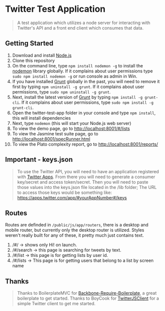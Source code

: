 Twitter Test Application
==================================
> A test application which utilizes a node server for interacting with Twitter's API and a front end client which consumes that data.

## Getting Started
   1. Download and install [Node.js](http://nodejs.org/#download)
   2. Clone this repository 
   3. On the command line, type `npm install nodemon -g` to install the [nodemon](https://github.com/remy/nodemon) library globally.  If it complains about user permissions type `sudo npm install nodemon -g` or run console as admin in Win.
   4.  If you have installed [Grunt](http://gruntjs.com/) globally in the past, you will need to remove it first by typing `npm uninstall -g grunt`.  If it complains about user permissions, type `sudo npm uninstall -g grunt`.
   5.  Next, install the latest version of [Grunt](http://gruntjs.com/) by typing `npm install -g grunt-cli`.  If it complains about user permissions, type `sudo npm install -g grunt-cli`.
   6. Open the twitter-test-app folder in your console and type `npm install`, this will install dependencies
   7. Next, type `nodemon` (this will start your Node.js web server)
   8. To view the demo page, go to [http://localhost:8001/#/lists](http://localhost:8001/#/lists)
   9. To view the Jasmine test suite page, go to [http://localhost:8001/specRunner.html](http://localhost:8001/specRunner.html)
   10. To view the Plato complexity report, go to [http://localhost:8001/reports/](http://localhost:8001/reports/)

## Important - keys.json
> To use the Twitter API, you will need to have an application registered with [Twitter Apps](https://apps.twitter.com/). From there you will need to generate a consumer key/secret and access token/secret. Then you will need to paste those values into the keys.json file located in the /lib folder; The URL to access those keys would be something like: https://apps.twitter.com/app/#yourAppNumber#/keys

## Routes
Routes are definded in <code>/public/js/app/routers</code>, there is a desktop and mobile router, but currently only the desktop router is utilized. Styles weren't really built for any of these, it pretty much just contains text.
   1. /#/ -> shows only Hi! on launch.
   2. /#/search -> this page is searching for tweets by text.
   3. /#/list -> this page is for getting lists by user id.
   4. /#/lists -> This page is for getting users that belong to a list by screen name

## Thanks
> Thanks to BoilerplateMVC for [Backbone-Require-Boilerplate](https://github.com/BoilerplateMVC/Backbone-Require-Boilerplate), a great boilerplate to get started. Thanks to BoyCook for [TwitterJSClient](https://github.com/BoyCook/TwitterJSClient) for a simple Twitter client to get me started.
